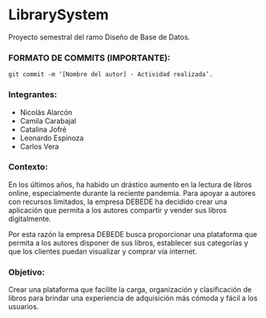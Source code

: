 # LibrarySystem
Proyecto semestral del ramo Diseño de Base de Datos.

### FORMATO DE COMMITS (IMPORTANTE):

```git commit -m ‘[Nombre del autor] - Actividad realizada’. ```

### Integrantes:
- Nicolás Alarcón
- Camila Carabajal
- Catalina Jofré
- Leonardo Espinoza
- Carlos Vera

### Contexto:

En los últimos años, ha habido un drástico aumento en la lectura de libros online, especialmente durante la reciente pandemia. Para apoyar a autores con recursos limitados, la empresa DEBEDE ha decidido crear una aplicación que permita a los autores compartir y vender sus libros digitalmente.

Por esta razón la empresa DEBEDE busca proporcionar una plataforma que permita a los autores disponer de sus libros, establecer sus categorías y que los clientes puedan visualizar y comprar vía internet.

### Objetivo:

Crear una plataforma que facilite la carga, organización y clasificación de libros para brindar una experiencia de adquisición más cómoda y fácil a los usuarios.

